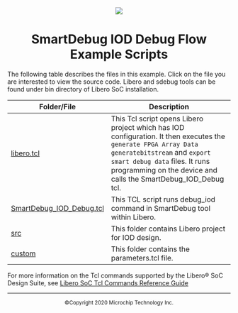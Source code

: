 <div class="header"align="center">
<img src="https://www.microchip.com/ResourcePackages/Microchip/assets/dist/images/logo.png"/> 
 <h1>SmartDebug IOD Debug Flow Example Scripts</h1>
 </div>

The following table describes the files in this example. Click on the file you are interested to view the source code. Libero and sdebug tools can be found under bin directory of Libero SoC installation. 



|Folder/File|Description|
|-----------|-----------|
|[libero.tcl](libero.tcl) | This Tcl script opens Libero project which has IOD configuration. It then executes the `generate FPGA Array Data` `generatebitstream` and `export smart debug data` files. It runs programming on the device and calls the SmartDebug_IOD_Debug tcl.|
|[SmartDebug_IOD_Debug.tcl](SmartDebug_IOD_Debug.tcl) | This TCL script runs debug_iod command in SmartDebug tool within Libero.
|[src](src) | This folder contains Libero project for IOD design.
|[custom](custom) | This folder contains the parameters.tcl file.

For more information on the Tcl commands supported by the Libero&reg; SoC Design Suite, see [Libero SoC Tcl Commands Reference Guide](https://coredocs.s3.amazonaws.com/Libero/2021_2/Tool/libero_soc_tcl_cmd_ref_ug.pdf)

<hr/>
<p align="center"><sup>&copy;Copyright 2020 Microchip Technology Inc.</sup></p>
